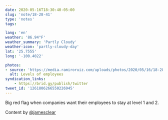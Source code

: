 ```yaml
---
date: 2020-05-16T18:30:40-05:00
slug: 'note/18-28-41'
type: 'notes'
tags:

lang: 'en'
weather: '86.94°F'
weather_summary: 'Partly Cloudy'
weather-icon: 'partly-cloudy-day'
lat: '25.7555'
long: '-100.4022'

photos:
- source: 'https://media.ramiroruiz.com/uploads/photos/2020/05/16/18-28-41/levels-of-employees-.png'
  alt: Levels of employees 
syndication_links:
    - https://brid.gy/publish/twitter
tweet_id: '1261806266550226945'
---
```

Big red flag when companies want their  employees to stay at level 1 and 2.

Content by [@jamesclear](https://twitter.com/@jamesclear) 
